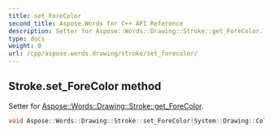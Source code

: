 ```yaml
---
title: set_ForeColor
second_title: Aspose.Words for C++ API Reference
description: Setter for Aspose::Words::Drawing::Stroke::get_ForeColor. 
type: docs
weight: 0
url: /cpp/aspose.words.drawing/stroke/set_forecolor/
---
```

## Stroke.set_ForeColor method


Setter for [Aspose::Words::Drawing::Stroke::get_ForeColor](./get_forecolor/).

```cpp
void Aspose::Words::Drawing::Stroke::set_ForeColor(System::Drawing::Color value)
```

